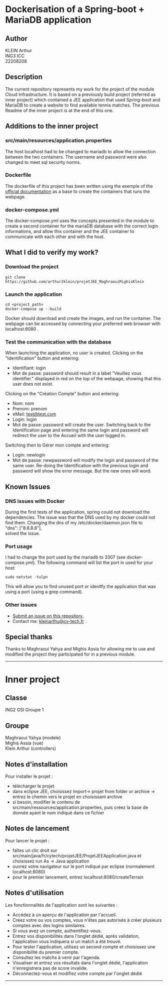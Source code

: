 # Dockerisation of a Spring-boot + MariaDB application

## Author
KLEIN Arthur  
ING3 ICC  
22208208

## Description
The current repository represents my work for the project of the module Cloud Infrastructure. It is based on a previously build project (referred as inner project) which contained a JEE application that used Spring-boot and MariaDB to create a website to find available tennis matches. The previous Readme of the inner project is at the end of this one.

## Additions to the inner project

### src/main/resources/application.properties
The host localhost had to be changed to mariadb to allow the connection between the two containers. The username and password were also changed to meet sql security norms.

### Dockerfile
The dockerfile of this project has been written using the exemple of the [official documentation](https://docs.docker.com/language/java/build-images/) as a base to create the containers that runs the webpage.

### docker-compose.yml
The docker-compose.yml uses the concepts presented in the module to create a second container for the mariaDB database with the correct login informations, and allow this container and the JEE container to communicate with each other and with the host.

## What I did to verify my work?

### Download the project
``` shell
git clone https://github.com/arthur2klein/projetJEE_MaghraouiMighisKlein
```

### Launch the application
``` shell
cd <project_path>
docker-compose up --build
```
Docker should download and create the images, and run the container. The webpage can be accessed by connecting your preferred web browser with localhost:8080 .

### Test the communication with the database
When launching the application, no user is created. Clicking on the "Identification" button and entering:  
- Identifiant: login
- Mot de passe: password
should result in a label "Veuillez vous identifier." displayed in red on the top of the webpage, showing that this user does not exist.  

Clicking on the "Création Compte" button and entering:
- Nom: nom
- Prenom: prenom
- eMail: test@test.com
- Login: login
- Mot de passe: password
will create the user. Switching back to the Identification page and entering the same login and password will redirect the user to the Accueil with the user logged in.

Switching then to Gérer mon compte and entering:
- Login: newlogin
- Mot de passe: newpassword
will modify the login and password of the same user. Re-doing the Identification with the previous login and password will show the error message. But the new ones will word.

## Known Issues

### DNS issues with Docker
During the first tests of the application, spring could not download the dependencies. The issue was that the DNS used by my docker could not find them. Changing the dns of my /etc/docker/daemon.json file to   
"dns": ["8.8.8.8"],  
solved the issue.

### Port usage
I had to change the port used by the mariadb to 3307 (see docker-compose.yml). The following command will list the port in used for your host:
```shell
sudo netstat -tulpn
```
This will allow you to find unused port or idenitfy the application that was using a port (using a grep command).

### Other issues
- [Submit an issue on this repository](https://github.com/arthur2klein/projetJEE_MaghraouiMighisKlein/issues),
- Contact me: kleinarthu@cy-tech.fr .

## Special thanks
Thanks to Maghraoui Yahya and Mighis Assia for allowing me to use and modified the project they participated for in a previous module.

---
# Inner project
## Classe
ING2 GSI Groupe 1
## Groupe
Maghraoui Yahya (modele)  
Mighis Assia (vue)  
Klein Arthur (controllers)

## Notes d'installation
Pour installer le projet :
- télécharger le projet
- dans eclipse JEE, choisissez import-> projet from folder or archive -> entrez le chemin vers le projet en choisissant archive
- si besoin, modifier le contenu de src/main/ressources/application.properties, puis créez la base de donnée ayant le nom indiqué dans ce fichier
## Notes de lancement
Pour lancer le projet :
- faîtes un clic droit sur src/main/java/fr/cytech/projetJEE/ProjetJEEApplication.java et choisissez run As -> Java application
- ouvrez votre navigateur sur le port indiqué par eclipse (normalement localhost:8080)
- pour le premier lancement, entrez localhost:8080/createTerrain
## Notes d'utilisation
Les fonctionnalités de l'application sont les suivantes :
- Accédez à un aperçu de l'application par l'accueil.
- Créez votre ou vos comptes, vous n'êtes pas autorisés à créer plusieurs comptes avec des logins similaires.
- Si vous avez un compte, authentifiez-vous.
- Entrez vos disponibilités dans l'onglet dédié, après validation, l'application vous indiquera si un match a été trouvé.
- Pour tester l'application, utilisez un second compte et choisissez une disponibilité du premier compte.
- Consultez les matchs à venir par l'agenda.
- Visualiser et entrez vos résultats dans l'onglet dédié, l'application n'enregistrera pas de score invalide.
- Déconnectez-vous et modifiez votre compte par l'onglet dédié
---
